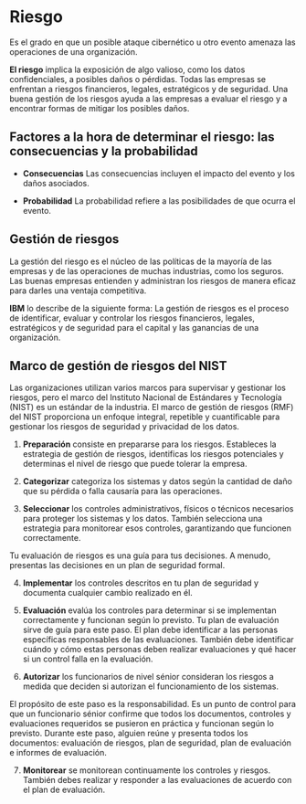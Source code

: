 # Riesgo

Es el grado en que un posible ataque cibernético u otro evento amenaza las operaciones de una organización.

**El riesgo** implica la exposición de algo valioso, como los datos confidenciales, a posibles daños o pérdidas. Todas las empresas se enfrentan a riesgos financieros, legales, estratégicos y de seguridad. Una buena gestión de los riesgos ayuda a las empresas a evaluar el riesgo y a encontrar formas de mitigar los posibles daños.

## Factores a la hora de determinar el riesgo: las consecuencias y la probabilidad

- **Consecuencias** Las consecuencias incluyen el impacto del evento y los daños asociados.

- **Probabilidad** La probabilidad refiere a las posibilidades de que ocurra el evento.

## Gestión de riesgos

La gestión del riesgo es el núcleo de las políticas de la mayoría de las empresas y de las operaciones de muchas industrias, como los seguros. Las buenas empresas entienden y administran los riesgos de manera eficaz para darles una ventaja competitiva.

**IBM** lo describe de la siguiente forma: La gestión de riesgos es el proceso de identificar, evaluar y controlar los riesgos financieros, legales, estratégicos y de seguridad para el capital y las ganancias de una organización.

## Marco de gestión de riesgos del NIST

Las organizaciones utilizan varios marcos para supervisar y gestionar los riesgos, pero el marco del Instituto Nacional de Estándares y Tecnología (NIST) es un estándar de la industria. El marco de gestión de riesgos (RMF) del NIST proporciona un enfoque integral, repetible y cuantificable para gestionar los riesgos de seguridad y privacidad de los datos.

1. **Preparación** consiste en prepararse para los riesgos. Estableces la estrategia de gestión de riesgos, identificas los riesgos potenciales y determinas el nivel de riesgo que puede tolerar la empresa.

2. **Categorizar** categoriza los sistemas y datos según la cantidad de daño que su pérdida o falla causaría para las operaciones.

3. **Seleccionar**  los controles administrativos, físicos o técnicos necesarios para proteger los sistemas y los datos. También selecciona una estrategia para monitorear esos controles, garantizando que funcionen correctamente.

Tu evaluación de riesgos es una guía para tus decisiones. A menudo, presentas las decisiones en un plan de seguridad formal.

4. **Implementar** los controles descritos en tu plan de seguridad y documenta cualquier cambio realizado en él.

5. **Evaluación** evalúa los controles para determinar si se implementan correctamente y funcionan según lo previsto. Tu plan de evaluación sirve de guía para este paso. El plan debe identificar a las personas específicas responsables de las evaluaciones. También debe identificar cuándo y cómo estas personas deben realizar evaluaciones y qué hacer si un control falla en la evaluación.

6. **Autorizar** los funcionarios de nivel sénior consideran los riesgos a medida que deciden si autorizan el funcionamiento de los sistemas.

El propósito de este paso es la responsabilidad. Es un punto de control para que un funcionario sénior confirme que todos los documentos, controles y evaluaciones requeridos se pusieron en práctica y funcionan según lo previsto. Durante este paso, alguien reúne y presenta todos los documentos: evaluación de riesgos, plan de seguridad, plan de evaluación e informes de evaluación.

7. **Monitorear** se monitorean continuamente los controles y riesgos. También debes realizar y responder a las evaluaciones de acuerdo con el plan de evaluación.
